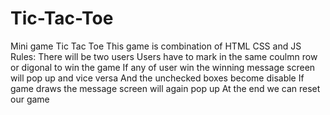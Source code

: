 # Tic-Tac-Toe
Mini game Tic Tac Toe
This game is combination of HTML CSS and JS
Rules:
There will be two users 
Users have to mark in the same coulmn row or digonal to win the game
If any of user win the winning message screen will pop up and vice versa
And the unchecked boxes become disable
If game draws the message screen will again pop up
At the end we can reset our game
